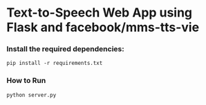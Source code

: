 # Text-to-Speech Web App using Flask and facebook/mms-tts-vie

### Install the required dependencies:
```
pip install -r requirements.txt
```

### How to Run
```
python server.py
```
